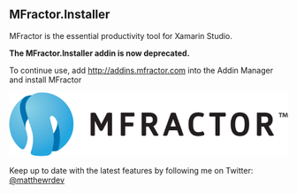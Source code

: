MFractor.Installer
------

MFractor is the essential productivity tool for Xamarin Studio.

**The MFractor.Installer addin is now deprecated.**

To continue use, add http://addins.mfractor.com into the Addin Manager and install MFractor

![MFractor Logo](/images/logo-horizontal.png?raw=true)

Keep up to date with the latest features by following me on Twitter: [@matthewrdev](https://twitter.com/matthewrdev)




